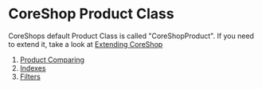 # CoreShop Product Class

CoreShops default Product Class is called "CoreShopProduct". If you need to extend it, take a look at [Extending CoreShop](../02_Extending_CoreShop.md)


1. [Product Comparing](./01_Product_Comparing.md)
2. [Indexes](./02_Indexes.md)
3. [Filters](./03_Filters.md)